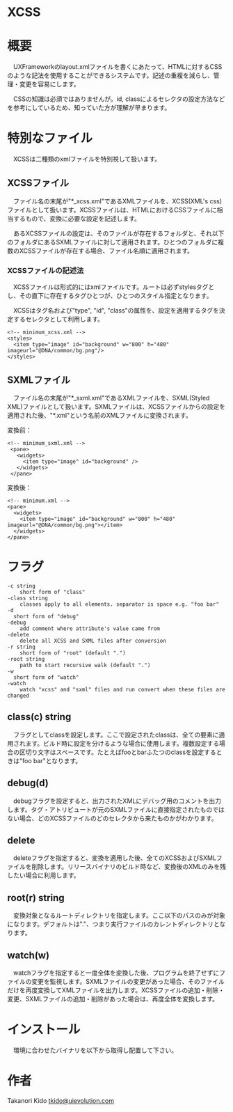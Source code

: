 XCSS
====

# 概要
　UXFrameworkのlayout.xmlファイルを書くにあたって、HTMLに対するCSSのような記法を使用することができるシステムです。記述の重複を減らし、管理・変更を容易にします。

　CSSの知識は必須ではありませんが。id, classによるセレクタの設定方法などを参考にしているため、知っていた方が理解が早まります。

# 特別なファイル
　XCSSは二種類のxmlファイルを特別視して扱います。

## XCSSファイル
　ファイル名の末尾が"\*\_xcss.xml"であるXMLファイルを、XCSS(XML's css)ファイルとして扱います。XCSSファイルは、HTMLにおけるCSSファイルに相当するもので、変換に必要な設定を記述します。

　あるXCSSファイルの設定は、そのファイルが存在するフォルダと、それ以下のフォルダにあるSXMLファイルに対して適用されます。ひとつのフォルダに複数のXCSSファイルが存在する場合、ファイル名順に適用されます。

### XCSSファイルの記述法
　XCSSファイルは形式的にはxmlファイルです。ルートは必ずstylesタグとし、その直下に存在するタグひとつが、ひとつのスタイル指定となります。

　XCSSはタグ名および"type", "id", "class"の属性を、設定を適用するタグを決定するセレクタとして利用します。

~~~
<!-- minimum_xcss.xml -->
<styles>
  <item type="image" id="background" w="800" h="480" imageurl="@DNA/common/bg.png"/>
</styles>
~~~

## SXMLファイル
　ファイル名の末尾が"\*\_sxml.xml"であるXMLファイルを、SXML(Styled XML)ファイルとして扱います。SXMLファイルは、XCSSファイルからの設定を適用された後、"\*.xml"という名前のXMLファイルに変換されます。

変換前：
~~~
<!-- minimum_sxml.xml -->
 <pane>
   <widgets>
     <item type="image" id="background" />
   </widgets>
 </pane>
 ~~~
変換後：
 ~~~
 <!-- minimum.xml -->
 <pane>
   <widgets>
     <item type="image" id="background" w="800" h="480" imageurl="@DNA/common/bg.png"></item>
   </widgets>
 </pane>
 ~~~


# フラグ
~~~
-c string
	short form of "class"
-class string
	classes apply to all elements. separator is space e.g. "foo bar"
-d
  short form of "debug"
-debug
	add comment where attribute's value came from
-delete
	delete all XCSS and SXML files after conversion
-r string
	short form of "root" (default ".")
-root string
	path to start recursive walk (default ".")
-w
  short form of "watch"
-watch
	watch "xcss" and "sxml" files and run convert when these files are changed
~~~

## class(c) string
　フラグとしてclassを設定します。ここで設定されたclassは、全ての要素に適用されます。ビルド時に設定を分けるような場合に使用します。複数設定する場合の区切り文字はスペースです。たとえばfooとbarふたつのclassを設定するときは"foo bar"となります。

## debug(d)
　debugフラグを設定すると、出力されたXMLにデバッグ用のコメントを出力します。タグ・アトリビュートが元のSXMLファイルに直接指定されたものではない場合、どのXCSSファイルのどのセレクタから来たものかがわかります。

## delete
　deleteフラグを指定すると、変換を適用した後、全てのXCSSおよびSXMLファイルを削除します。リリースバイナリのビルド時など、変換後のXMLのみを残したい場合に利用します。

## root(r) string
　変換対象となるルートディレクトリを指定します。ここ以下のパスのみが対象になります。デフォルトは"."、つまり実行ファイルのカレントディレクトリとなります。

## watch(w)
　watchフラグを指定すると一度全体を変換した後、プログラムを終了せずにファイルの変更を監視します。SXMLファイルの変更があった場合、そのファイルだけを再度変換してXMLファイルを出力します。XCSSファイルの追加・削除・変更、SXMLファイルの追加・削除があった場合は、再度全体を変換します。


# インストール
　環境に合わせたバイナリを以下から取得し配置して下さい。

# 作者
Takanori Kido <tkido@uievolution.com>
